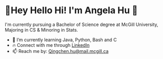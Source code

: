 # 🌈Hey Hello Hi! I'm Angela Hu 🦈
I'm currently pursuing a Bachelor of Science degree at McGill University, Majoring in CS & Minoring in Stats.

* 🌱 I’m currently learning Java, Python, Bash and C
* 🔥 Connect with me through [LinkedIn](https://www.linkedin.com/in/2004angelahu)
* 📫 Reach me by: Qingchen.hu@mail.mcgill.ca
<!--
- ✨
- 🔭 I’m currently working on ...
- 👯 I’m looking to collaborate on ...
- 🤔 I’m looking for help with ...
- 💬 Ask me about ...
- 😄 Pronouns: ...
- ⚡ Fun fact: ...
-->
